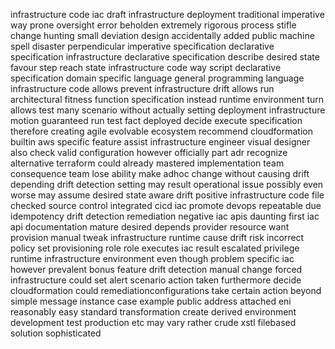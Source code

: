 infrastructure code iac draft infrastructure deployment traditional imperative way prone oversight error beholden extremely rigorous process stifle change hunting small deviation design accidentally added public machine spell disaster perpendicular imperative specification declarative specification infrastructure declarative specification describe desired state favour step reach state infrastructure code way script declarative specification domain specific language general programming language infrastructure code allows prevent infrastructure drift allows run architectural fitness function specification instead runtime environment turn allows test many scenario without actually setting deployment infrastructure motion guaranteed run test fact deployed decide execute specification therefore creating agile evolvable ecosystem recommend cloudformation builtin aws specific feature assist infrastructure engineer visual designer also check valid configuration however officially part adr recognize alternative terraform could already mastered implementation team consequence team lose ability make adhoc change without causing drift depending drift detection setting may result operational issue possibly even worse may assume desired state aware drift positive infrastructure code file checked source control integrated cicd iac promote devops repeatable due idempotency drift detection remediation negative iac apis daunting first iac api documentation mature desired depends provider resource want provision manual tweak infrastructure runtime cause drift risk incorrect policy set provisioning role role executes iac result escalated privilege runtime infrastructure environment even though problem specific iac however prevalent bonus feature drift detection manual change forced infrastructure could set alert scenario action taken furthermore decide cloudformation could remediationconfigurations take certain action beyond simple message instance case example public address attached eni reasonably easy standard transformation create derived environment development test production etc may vary rather crude xstl filebased solution sophisticated